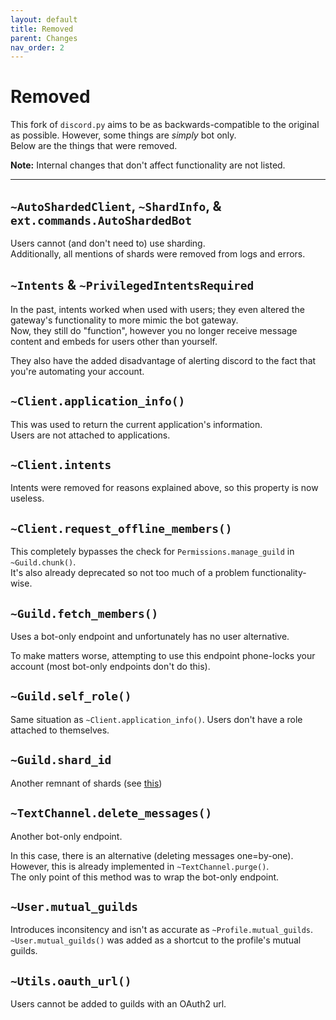 ```yaml
---
layout: default
title: Removed
parent: Changes
nav_order: 2
---
```


# Removed
This fork of `discord.py` aims to be as backwards-compatible to the original as possible. However, some things are *simply* bot only.  
Below are the things that were removed.

**Note:** Internal changes that don't affect functionality are not listed.

--------

## `~AutoShardedClient`, `~ShardInfo`, & `ext.commands.AutoShardedBot`
Users cannot (and don't need to) use sharding.  
Additionally, all mentions of shards were removed from logs and errors.

## `~Intents` & `~PrivilegedIntentsRequired`
In the past, intents worked when used with users; they even altered the gateway's functionality to more mimic the bot gateway.  
Now, they still do "function", however you no longer receive message content and embeds for users other than yourself.

They also have the added disadvantage of alerting discord to the fact that you're automating your account.

## `~Client.application_info()`
This was used to return the current application's information.  
Users are not attached to applications.

## `~Client.intents`
Intents were removed for reasons explained above, so this property is now useless.

## `~Client.request_offline_members()`
This completely bypasses the check for `Permissions.manage_guild` in `~Guild.chunk()`.  
It's also already deprecated so not too much of a problem functionality-wise.

## `~Guild.fetch_members()`
Uses a bot-only endpoint and unfortunately has no user alternative.

To make matters worse, attempting to use this endpoint phone-locks your account (most bot-only endpoints don't do this).

## `~Guild.self_role()`
Same situation as `~Client.application_info()`. Users don't have a role attached to themselves.

## `~Guild.shard_id`
Another remnant of shards (see [this](#autoshardedclient-shardinfo--extcommandsautoshardedbot))

## `~TextChannel.delete_messages()`
Another bot-only endpoint.

In this case, there is an alternative (deleting messages one=by-one).  
However, this is already implemented in `~TextChannel.purge()`.  
The only point of this method was to wrap the bot-only endpoint.

## `~User.mutual_guilds`
Introduces inconsitency and isn't as accurate as `~Profile.mutual_guilds`.  
`~User.mutual_guilds()` was added as a shortcut to the profile's mutual guilds.

## `~Utils.oauth_url()`
Users cannot be added to guilds with an OAuth2 url.
